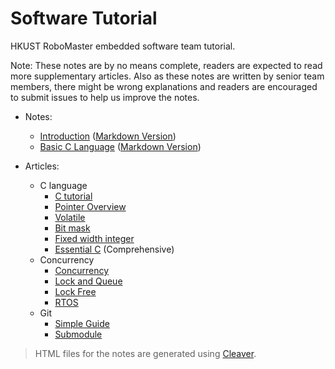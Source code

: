 # Software Tutorial

HKUST RoboMaster embedded software team tutorial.

Note: These notes are by no means complete, readers are expected to read more supplementary articles. Also as these notes are written by senior team members, there might be wrong explanations and readers are encouraged to submit issues to help us improve the notes.

* Notes:
  * [Introduction](https://hkustenterprize.github.io/sw-tutorial/introduction.html) ([Markdown Version](introduction.md))
  * [Basic C Language](https://hkustenterprize.github.io/sw-tutorial/basic_c.html) ([Markdown Version](basic_c.md))

* Articles:

  * C language
    - [C tutorial](https://www.learn-c.org/)
    - [Pointer Overview](https://otaviovaladares.com/2018/08/12/pointer-a-brief-view/)
    - [Volatile](https://barrgroup.com/Embedded-Systems/How-To/C-Volatile-Keyword)
    - [Bit mask](https://stackoverflow.com/questions/47981/how-do-you-set-clear-and-toggle-a-single-bit)
    - [Fixed width integer](https://en.cppreference.com/w/c/types/integer)
    - [Essential C](http://cslibrary.stanford.edu/101/EssentialC.pdf) (Comprehensive)
  * Concurrency
    - [Concurrency](https://web.mit.edu/6.005/www/fa14/classes/17-concurrency/)
    - [Lock and Queue](http://web.mit.edu/6.005/www/fa14/classes/20-queues-locks/)
    - [Lock Free](https://preshing.com/20120612/an-introduction-to-lock-free-programming/)
    - [RTOS](http://www.chibios.org/dokuwiki/doku.php?id=chibios:book:embedded)
  * Git
    - [Simple Guide](https://rogerdudler.github.io/git-guide/)
    - [Submodule](https://github.blog/2016-02-01-working-with-submodules/)

> HTML files for the notes are generated using [Cleaver](https://github.com/jdan/cleaver).
